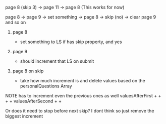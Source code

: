 page 8 (skip 3) -> page 11 -> page 8 (This works for now)

page 8 -> page 9 -> set something -> page 8 -> skip (no) -> clear page 9 and so on

1. page 8
   - set something to LS if has skip property, and yes

2. page 9
   - should increment that LS on submit

3. page 8 on skip
   - take how much increment is and delete values based on the personalQuestions Array

NOTE has to increment even the previous ones as well
valuesAfterFirst + + + +
    valuesAfterSecond + + 

Or does it need to stop before next skip?
   I dont think so just remove the biggest increment

